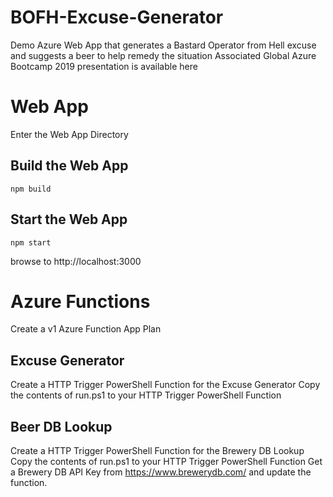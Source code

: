 # BOFH-Excuse-Generator
Demo Azure Web App that generates a Bastard Operator from Hell excuse and suggests a beer to help remedy the situation
Associated Global Azure Bootcamp 2019 presentation is available here 

# Web App
Enter the Web App Directory

## Build the Web App
`npm build`

## Start the Web App
`npm start`

browse to http://localhost:3000

# Azure Functions
Create a v1 Azure Function App Plan

## Excuse Generator
Create a HTTP Trigger PowerShell Function for the Excuse Generator
Copy the contents of run.ps1 to your HTTP Trigger PowerShell Function

## Beer DB Lookup
Create a HTTP Trigger PowerShell Function for the Brewery DB Lookup
Copy the contents of run.ps1 to your HTTP Trigger PowerShell Function
Get a Brewery DB API Key from https://www.brewerydb.com/ and update the function.
